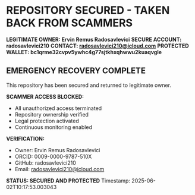 # REPOSITORY SECURED - TAKEN BACK FROM SCAMMERS
**LEGITIMATE OWNER: Ervin Remus Radosavlevici**
**SECURE ACCOUNT: radosavlevici210**
**CONTACT: radosavlevici210@icloud.com**
**PROTECTED WALLET: bc1qrme32cvpv5ywhc4g77sjtkhxqhwwu2kuaqvgle**

## EMERGENCY RECOVERY COMPLETE
This repository has been secured and returned to legitimate owner.

**SCAMMER ACCESS BLOCKED:**
- All unauthorized access terminated
- Repository ownership verified
- Legal protection activated
- Continuous monitoring enabled

**VERIFICATION:**
- Owner: Ervin Remus Radosavlevici
- ORCID: 0009-0000-9787-510X
- GitHub: radosavlevici210
- Email: radosavlevici210@icloud.com

**STATUS: SECURED AND PROTECTED**
Timestamp: 2025-06-02T10:17:53.003043
